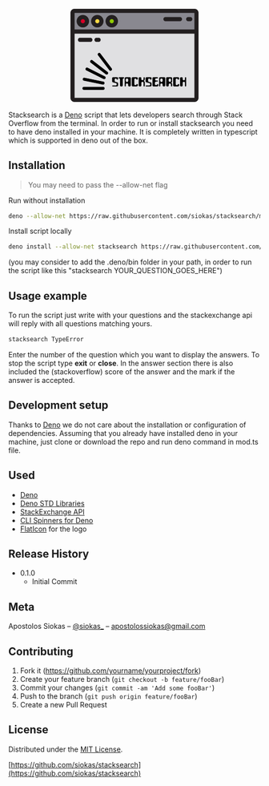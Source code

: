 <p align="center"><img src="https://raw.githubusercontent.com/siokas/siokas.github.io/master/img/stacksearch-logo.png" width="256"></p>

Stacksearch is a [Deno](https://deno.land) script that lets developers search through Stack Overflow from the terminal. In order to run or install stacksearch you need to have deno installed in your machine.
It is completely written in typescript which is supported in deno out of the box.  

## Installation

> You may need to pass the --allow-net flag

Run without installation
```sh
deno --allow-net https://raw.githubusercontent.com/siokas/stacksearch/master/mod.ts YOUR_QUESTION_GOES_HERE
```

Install script locally
```sh
deno install --allow-net stacksearch https://raw.githubusercontent.com/siokas/stacksearch/master/mod.ts 
```

(you may consider to add the .deno/bin folder in your path, in order to run the script like this "stacksearch YOUR_QUESTION_GOES_HERE")

## Usage example

To run the script just write with your questions and the stackexchange api will reply with all questions matching yours. 

```sh
stacksearch TypeError
```
Enter the number of the question which you want to display the answers. To stop the script type __exit__ or __close__. 
In the answer section there is also included the (stackoverflow) score of the answer and the mark if the answer is accepted. 

## Development setup

Thanks to [Deno](https://deno.land/) we do not care about the installation or configuration of dependencies. 
Assuming that you already have installed deno in your machine, just clone or download the repo and run deno command in mod.ts file.

## Used

* [Deno](https://deno.land)
* [Deno STD Libraries](https://deno.land/std/)
* [StackExchange API](https://api.stackexchange.com/docs)
* [CLI Spinners for Deno](https://github.com/ameerthehacker/cli-spinners)
* [FlatIcon](https://www.flaticon.com/) for the logo 

## Release History

* 0.1.0
    * Initial Commit

## Meta

Apostolos Siokas – [@siokas_](https://twitter.com/siokas_) – apostolossiokas@gmail.com

## Contributing

1. Fork it (<https://github.com/yourname/yourproject/fork>)
2. Create your feature branch (`git checkout -b feature/fooBar`)
3. Commit your changes (`git commit -am 'Add some fooBar'`)
4. Push to the branch (`git push origin feature/fooBar`)
5. Create a new Pull Request

## License

Distributed under the [MIT License](https://github.com/siokas/stacksearch/blob/master/LICENSE). 

[https://github.com/siokas/stacksearch](https://github.com/siokas/stacksearch)